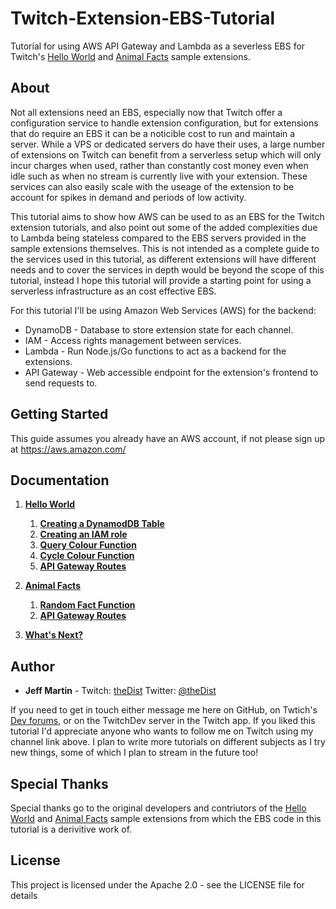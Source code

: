 # Twitch-Extension-EBS-Tutorial
Tutorial for using AWS API Gateway and Lambda as a severless EBS for Twitch's [Hello World](https://github.com/twitchdev/extensions-hello-world) and [Animal Facts](https://github.com/twitchdev/animal-facts) sample extensions.


## About
Not all extensions need an EBS, especially now that Twitch offer a configuration service to handle extension configuration, but for extensions that do require an EBS it can be a noticible cost to run and maintain a server. While a VPS or dedicated servers do have their uses, a large number of extensions on Twitch can benefit from a serverless setup which will only incur charges when used, rather than constantly cost money even when idle such as when no stream is currently live with your extension. These services can also easily scale with the useage of the extension to be account for spikes in demand and periods of low activity.

This tutorial aims to show how AWS can be used to as an EBS for the Twitch extension tutorials, and also point out some of the added complexities due to Lambda being stateless compared to the EBS servers provided in the sample extensions themselves. This is not intended as a complete guide to the services used in this tutorial, as different extensions will have different needs and to cover the services in depth would be beyond the scope of this tutorial, instead I hope this tutorial will provide a starting point for using a serverless infrastructure as an cost effective EBS.

For this tutorial I'll be using Amazon Web Services (AWS) for the backend:
* DynamoDB - Database to store extension state for each channel.
* IAM - Access rights management between services.
* Lambda - Run Node.js/Go functions to act as a backend for the extensions.
* API Gateway - Web accessible endpoint for the extension's frontend to send requests to.


## Getting Started
This guide assumes you already have an AWS account, if not please sign up at https://aws.amazon.com/


## Documentation
1. [**Hello World**](/docs/HelloWorld/Intro.md)
   1. [**Creating a DynamodDB Table**](/docs/HelloWorld/DynamoDB.md)
   1. [**Creating an IAM role**](/docs/HelloWorld/IAM.md)
   1. [**Query Colour Function**](/docs/HelloWorld/Lambda_Query.md)
   1. [**Cycle Colour Function**](/docs/HelloWorld/Lambda_Cycle.md)
   1. [**API Gateway Routes**](/docs/HelloWorld/API_Gateway.md)

1. [**Animal Facts**](/docs/AnimalFacts/Intro.md)
   1. [**Random Fact Function**](/docs/AnimalFacts/Lambda_RandomFact.md)
   1. [**API Gateway Routes**](/docs/AnimalFacts/API_Gateway.md)

1. [**What's Next?**](/docs/Whats_Next.md)


## Author
* **Jeff Martin** - Twitch: [theDist](https://twitch.tv/thedist) Twitter: [@theDist](https://twitter.com/thedist)

If you need to get in touch either message me here on GitHub, on Twtich's [Dev forums](https://discuss.dev.twitch.tv), or on the TwitchDev server in the Twitch app. If you liked this tutorial I'd appreciate anyone who wants to follow me on Twitch using my channel link above. I plan to write more tutorials on different subjects as I try new things, some of which I plan to stream in the future too!


## Special Thanks
Special thanks go to the original developers and contriutors of the [Hello World](https://github.com/twitchdev/extensions-hello-world) and [Animal Facts](https://github.com/twitchdev/animal-facts) sample extensions from which the EBS code in this tutorial is a derivitive work of.

## License

This project is licensed under the Apache 2.0 - see the LICENSE file for details